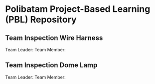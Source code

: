 # Polibatam Project-Based Learning (PBL) Repository
## Team Inspection Wire Harness
Team Leader:
Team Member:
## Team Inspection Dome Lamp
Team Leader:
Team Member:
